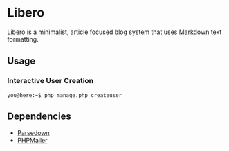 # Libero

Libero is a minimalist, article focused blog system that uses Markdown text formatting.

## Usage

### Interactive User Creation

```console
you@here:~$ php manage.php createuser
```

## Dependencies

- [Parsedown](https://parsedown.org)
- [PHPMailer](https://parsedown.org)

